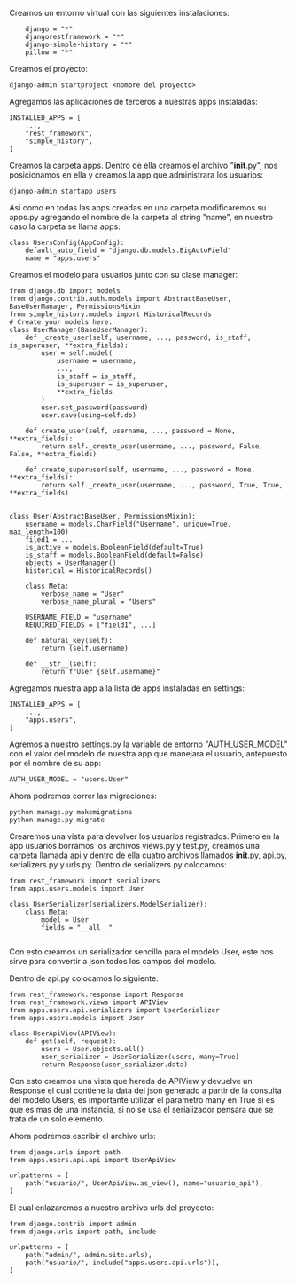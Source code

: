 Creamos un entorno virtual con las siguientes instalaciones:
```
    django = "*"
    djangorestframework = "*"
    django-simple-history = "*"
    pillow = "*"
```

Creamos el proyecto:
```
django-admin startproject <nombre del proyecto>
```

Agregamos las aplicaciones de terceros a nuestras apps instaladas:
```
INSTALLED_APPS = [
    ...,
    "rest_framework",
    "simple_history",
]
```

Creamos la carpeta apps.
Dentro de ella creamos el archivo "__init__.py", nos posicionamos en ella y creamos la app que administrara los usuarios:
```
django-admin startapp users
```

Asi como en todas las apps creadas en una carpeta modificaremos su apps.py agregando el nombre de la carpeta al string "name", en nuestro caso la carpeta se llama apps:
```
class UsersConfig(AppConfig):
    default_auto_field = "django.db.models.BigAutoField"
    name = "apps.users"
```

Creamos el modelo para usuarios junto con su clase manager:
```
from django.db import models
from django.contrib.auth.models import AbstractBaseUser, BaseUserManager, PermissionsMixin
from simple_history.models import HistoricalRecords
# Create your models here.
class UserManager(BaseUserManager):
    def _create_user(self, username, ..., password, is_staff, is_superuser, **extra_fields):
        user = self.model(
            username = username,
            ...,
            is_staff = is_staff,
            is_superuser = is_superuser,
            **extra_fields
        )
        user.set_password(password)
        user.save(using=self.db)

    def create_user(self, username, ..., password = None, **extra_fields):
        return self._create_user(username, ..., password, False, False, **extra_fields)

    def create_superuser(self, username, ..., password = None, **extra_fields):
        return self._create_user(username, ..., password, True, True, **extra_fields)


class User(AbstractBaseUser, PermissionsMixin):
    username = models.CharField("Username", unique=True, max_length=100)
    filed1 = ...
    is_active = models.BooleanField(default=True)
    is_staff = models.BooleanField(default=False)
    objects = UserManager()
    historical = HistoricalRecords()

    class Meta:
        verbose_name = "User"
        verbose_name_plural = "Users"

    USERNAME_FIELD = "username"
    REQUIRED_FIELDS = ["field1", ...]

    def natural_key(self):
        return (self.username)

    def __str__(self):
        return f"User {self.username}"
```

Agregamos nuestra app a la lista de apps instaladas en settings:
```
INSTALLED_APPS = [
    ...,
    "apps.users",
]
```

Agremos a nuestro settings.py la variable de entorno "AUTH_USER_MODEL" con el valor del modelo de nuestra app que manejara el usuario, antepuesto por el nombre de su app:
```
AUTH_USER_MODEL = "users.User"
```

Ahora podremos correr las migraciones:
```
python manage.py makemigrations
python manage.py migrate
```

Crearemos una vista para devolver los usuarios registrados. Primero en la app usuarios borramos los archivos views.py y test.py, creamos una carpeta llamada api y dentro de ella cuatro archivos llamados __init__.py, api.py, serializers.py y urls.py.
Dentro de serializers.py colocamos:
```
from rest_framework import serializers
from apps.users.models import User

class UserSerializer(serializers.ModelSerializer):
    class Meta:
        model = User
        fields = "__all__"
    
```
Con esto creamos un serializador sencillo para el modelo User, este nos sirve para convertir a json todos los campos del modelo.

Dentro de api.py colocamos lo siguiente:
```
from rest_framework.response import Response
from rest_framework.views import APIView
from apps.users.api.serializers import UserSerializer
from apps.users.models import User

class UserApiView(APIView):
    def get(self, request):
        users = User.objects.all()
        user_serializer = UserSerializer(users, many=True)
        return Response(user_serializer.data)

```

Con esto creamos una vista que hereda de APIView y devuelve un Response el cual contiene la data del json generado a partir de la consulta del modelo Users, es importante utilizar el parametro many en True si es que es mas de una instancia, si no se usa el serializador pensara que se trata de un solo elemento.

Ahora podremos escribir el archivo urls:
```
from django.urls import path
from apps.users.api.api import UserApiView

urlpatterns = [
    path("usuario/", UserApiView.as_view(), name="usuario_api"),
]
```

El cual enlazaremos a nuestro archivo urls del proyecto:
```
from django.contrib import admin
from django.urls import path, include

urlpatterns = [
    path("admin/", admin.site.urls),
    path("usuario/", include("apps.users.api.urls")),
]

```
